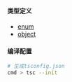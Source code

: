 #### 类型定义

- [enum](/typescript/enum.md)
- [object](/typescript/object.md)

#### 编译配置

```bash
# 生成tsconfig.json
cmd > tsc --init
```